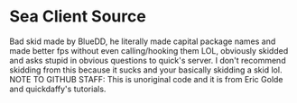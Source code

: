 # Sea Client Source
 Bad skid made by BlueDD, he literally made capital package names and made better fps without even calling/hooking them LOL, obviously skidded and asks stupid in obvious questions to quick's server. I don't recommend skidding from this because it sucks and your basically skidding a skid lol. NOTE TO GITHUB STAFF: This is unoriginal code and it is from Eric Golde and quickdaffy's tutorials. 
